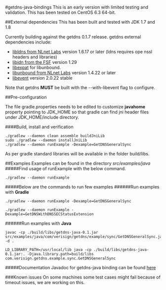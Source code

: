 #getdns-java-bindings
This is an early version with limited testing and validation. This has been tested on CentOS 6.3 64-bit.

##External dependencies
This has been built and tested with JDK 1.7 and 1.8

Currently building against the getdns 0.1.7 release.
getdns external dependencies include:

*   [libldns from NLnet Labs](https://www.nlnetlabs.nl/projects/ldns/) version 1.6.17 or later (ldns requires ope
nssl headers and libraries)
*   [libidn from the FSF](http://www.gnu.org/software/libidn/) version 1.29
*   [libexpat](http://expat.sourceforge.net/) for libunbound.
*   [libunbound from NLnet Labs](http://www.nlnetlabs.nl/projects/unbound/) version 1.4.22 or later
* [libevent](http://libevent.org) version 2.0.22 stable

Note that getdns **MUST** be built with the --with-libevent flag to configure.


##Pre-configuration

The file gradle.properties needs to be edited to customize **javahome** property pointing to JDK_HOME so that gradle can find jni header files under JDK_HOME/include directory.

####Build, install and verification
```
./gradlew --daemon clean assemble buildJniLib
sudo ./gradlew --daemon installJniLib
./gradlew --daemon runExample -Dexample=GetDNSGeneralSync
```
As per gradle standard libraries will be available in the folder build/libs.

##Examples
Examples can be found in the directory *src/examples/java*
#####Find usage of runExample with the below command.
```
./gradlew --daemon runExample
```
#####Below  are the commands to run few examples
######Run examples with **Gradle**
```
./gradlew --daemon runExample -Dexample=GetDNSGeneralSync

./gradlew --daemon runExample -Dexample=GetDNSWithDNSSECStatusExtension

```
######Run examples with **Java**
```
javac -cp ./build/libs/getdns-java-0.1.jar src/examples/java/com/verisign/getdns/example/sync/GetDNSGeneralSync.java -d .

LD_LIBRARY_PATH=/usr/local/lib java -cp ./build/libs/getdns-java-0.1.jar:. -Djava.library.path=build/libs com.verisign.getdns.example.sync.GetDNSGeneralSync

```
#####Documentation 
Javadoc for getdns-java binding can be found [here](http://getdns-java.github.io/)

###Known issues
On some machines some test cases might fail because of timeout issues, we are working on this.
